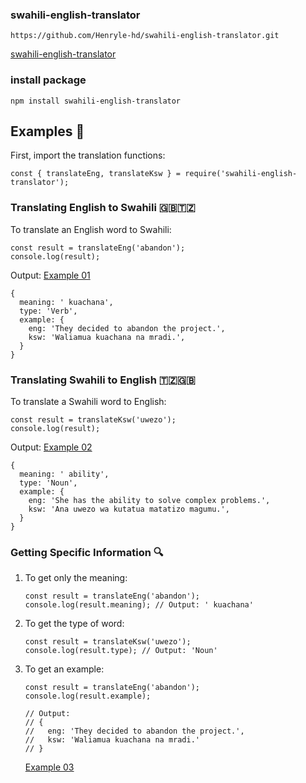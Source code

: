 
### swahili-english-translator
```https://github.com/Henryle-hd/swahili-english-translator.git ```

[swahili-english-translator](https://github.com/Henryle-hd/swahili-english-translator.git)

### install package
```npm install swahili-english-translator```

## Examples 🚀

First, import the translation functions:

```
const { translateEng, translateKsw } = require('swahili-english-translator');
```

### Translating English to Swahili 🇬🇧🇹🇿

To translate an English word to Swahili:

```
const result = translateEng('abandon');
console.log(result);
```

Output: [Example 01](https://github.com/Henryle-hd/Swahili-english-translator-Example/blob/main/engToSw.js)

```
{
  meaning: ' kuachana',
  type: 'Verb',
  example: {
    eng: 'They decided to abandon the project.',
    ksw: 'Waliamua kuachana na mradi.',
  }
}
```

### Translating Swahili to English 🇹🇿🇬🇧

To translate a Swahili word to English:

```
const result = translateKsw('uwezo');
console.log(result);
```

Output: [Example 02](https://github.com/Henryle-hd/Swahili-english-translator-Example/blob/main/swToEng.js)

```
{
  meaning: ' ability',
  type: 'Noun',
  example: {
    eng: 'She has the ability to solve complex problems.',
    ksw: 'Ana uwezo wa kutatua matatizo magumu.',
  }
}
```

### Getting Specific Information 🔍

1. To get only the meaning:
   ```
   const result = translateEng('abandon');
   console.log(result.meaning); // Output: ' kuachana'
   ```

2. To get the type of word:
   ```
   const result = translateKsw('uwezo');
   console.log(result.type); // Output: 'Noun'
   ```

3. To get an example:
   ```
   const result = translateEng('abandon');
   console.log(result.example);

   // Output:
   // {
   //   eng: 'They decided to abandon the project.',
   //   ksw: 'Waliamua kuachana na mradi.'
   // }
   ```
   [Example 03](https://github.com/Henryle-hd/Swahili-english-translator-Example/blob/main/Specific%20Info.js)


